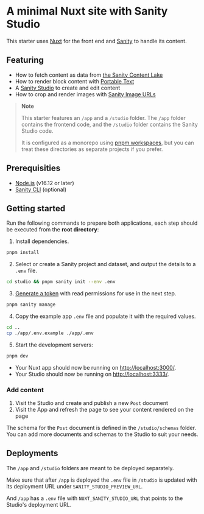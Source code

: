 # A minimal Nuxt site with Sanity Studio

This starter uses [Nuxt](https://nuxt.com/) for the front end and [Sanity](https://www.sanity.io/) to handle its content.

## Featuring

- How to fetch content as data from [the Sanity Content Lake](https://www.sanity.io/docs/datastore)
- How to render block content with [Portable Text](https://www.sanity.io/docs/presenting-block-text)
- A [Sanity Studio](https://www.sanity.io/docs/sanity-studio) to create and edit content
- How to crop and render images with [Sanity Image URLs](https://www.sanity.io/docs/image-url)

> **Note**
>
> This starter features an `/app` and a `/studio` folder. The `/app` folder contains the frontend code, and the `/studio` folder contains the Sanity Studio code.
>
> It is configured as a monorepo using [pnpm workspaces](https://pnpm.io/workspaces), but you can treat these directories as separate projects if you prefer.

## Prerequisities

- [Node.js](https://nodejs.org/en/) (v16.12 or later)
- [Sanity CLI](https://www.sanity.io/docs/getting-started-with-sanity-cli) (optional)

## Getting started

Run the following commands to prepare both applications, each step should be executed from the **root directory**:

1. Install dependencies.

```sh
pnpm install
```

2. Select or create a Sanity project and dataset, and output the details to a `.env` file.

```sh
cd studio && pnpm sanity init --env .env
```

3. [Generate a token](https://www.sanity.io/docs/http-auth#4c21d7b829fe) with read permissions for use in the next step.

```sh
pnpm sanity manage
```

4. Copy the example app `.env` file and populate it with the required values.

```sh
cd ..
cp ./app/.env.example ./app/.env
```

5.  Start the development servers:

```sh
pnpm dev
```

- Your Nuxt app should now be running on [http://localhost:3000/](http://localhost:3000/).
- Your Studio should now be running on [http://localhost:3333/](http://localhost:3333/).

### Add content

1. Visit the Studio and create and publish a new `Post` document
2. Visit the App and refresh the page to see your content rendered on the page

The schema for the `Post` document is defined in the `/studio/schemas` folder. You can add more documents and schemas to the Studio to suit your needs.

## Deployments

The `/app` and `/studio` folders are meant to be deployed separately.

Make sure that after `/app` is deployed the `.env` file in `/studio` is updated with its deployment URL under `SANITY_STUDIO_PREVIEW_URL`.

And `/app` has a `.env` file with `NUXT_SANITY_STUDIO_URL` that points to the Studio's deployment URL.
